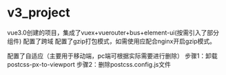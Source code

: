 # v3_project
vue3.0创建的项目，集成了vuex+vuerouter+bus+element-ui(按需引入了部分组件)
配置了跨域
配置了gzip打包模式，如需使用应配合nginx开启gzip模式。

配置了自适应（主要用于移动端，pc端可根据实际需要进行删除）
步骤1：卸载postcss-px-to-viewport
步骤2：删除postcss.config.js文件